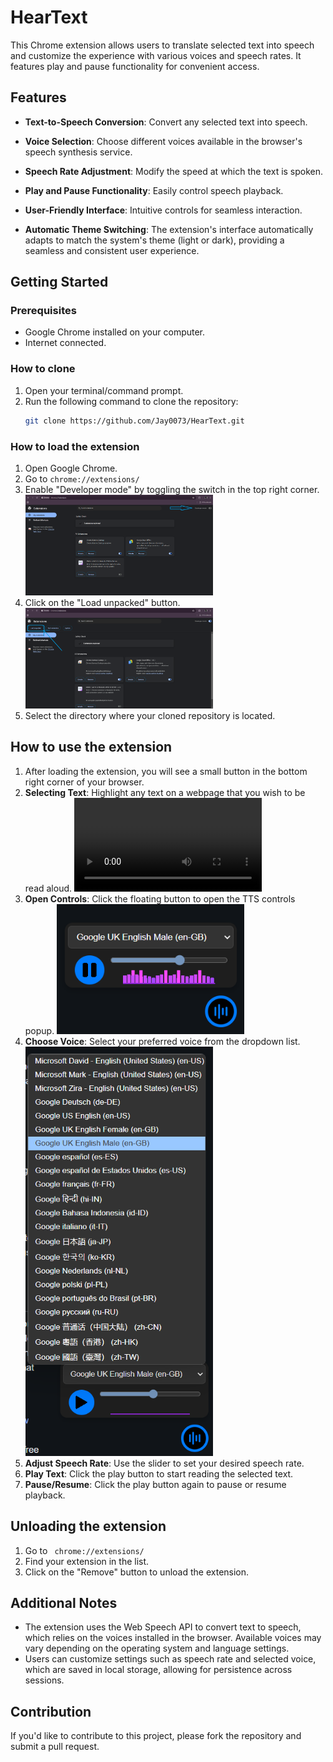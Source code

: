 # HearText

This Chrome extension allows users to translate selected text into speech and customize the experience with various voices and speech rates. It features play and pause functionality for convenient access.

## Features

- **Text-to-Speech Conversion**: Convert any selected text into speech.
- **Voice Selection**: Choose different voices available in the browser's speech synthesis service.
- **Speech Rate Adjustment**: Modify the speed at which the text is spoken.

- **Play and Pause Functionality**: Easily control speech playback.
- **User-Friendly Interface**: Intuitive controls for seamless interaction.
- **Automatic Theme Switching**: The extension's interface automatically adapts to match the system's theme (light or dark), providing a seamless and consistent user experience.

## Getting Started

### Prerequisites

- Google Chrome installed on your computer.
- Internet connected.

### How to clone

1. Open your terminal/command prompt.
2. Run the following command to clone the repository:
   ```bash
   git clone https://github.com/Jay0073/HearText.git
   ```

### How to load the extension

1. Open Google Chrome.
2. Go to `chrome://extensions/`
3. Enable "Developer mode" by toggling the switch in the top right corner.
   <img src="readmefiles/screenshot3.png" width="300" alt="Voice Selection Screenshot" />
4. Click on the "Load unpacked" button.
   <img src="readmefiles/screenshot4.png" width="300" alt="Voice Selection Screenshot" />
5. Select the directory where your cloned repository is located.

## How to use the extension

1. After loading the extension, you will see a small button in the bottom right corner of your browser.
2. **Selecting Text**: Highlight any text on a webpage that you wish to be read aloud.
   <video width="300" controls>
   <source src="https://user-images.githubusercontent.com/126239/151127893-5c98ba8d-c431-4a25-bb1f-e0b33645a2b6.mp4" type="video/mp4">
   Your browser does not support the video tag.
   </video>
3. **Open Controls**: Click the floating button to open the TTS controls popup.
   <img src="readmefiles/screenshot2.png" width="300" alt="Voice Selection Screenshot" />
4. **Choose Voice**: Select your preferred voice from the dropdown list.
   <img src="readmefiles/screenshot1.png" width="300" alt="Voice Selection Screenshot"/>
5. **Adjust Speech Rate**: Use the slider to set your desired speech rate.
6. **Play Text**: Click the play button to start reading the selected text.
7. **Pause/Resume**: Click the play button again to pause or resume playback.

## Unloading the extension

1. Go to ` chrome://extensions/`
2. Find your extension in the list.
3. Click on the "Remove" button to unload the extension.

## Additional Notes

- The extension uses the Web Speech API to convert text to speech, which relies on the voices installed in the browser. Available voices may vary depending on the operating system and language settings.
- Users can customize settings such as speech rate and selected voice, which are saved in local storage, allowing for persistence across sessions.

## Contribution

If you'd like to contribute to this project, please fork the repository and submit a pull request.
